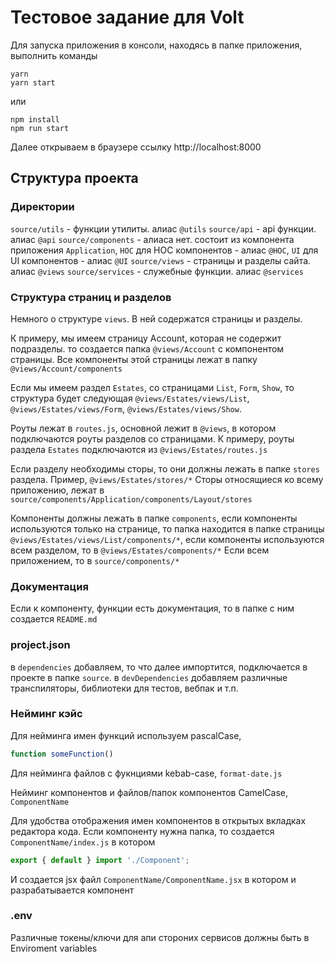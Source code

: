 # Тестовое задание для Volt

Для запуска приложения в консоли, находясь в папке приложения, выполнить команды

```
yarn
yarn start
```
или
```
npm install
npm run start
```

Далее открываем в браузере ссылку http://localhost:8000

## Структура проекта

### Директории
`source/utils` - функции утилиты. алиас `@utils`
`source/api` - api функции. алиас `@api`
`source/components` - алиаса нет. состоит из компонента приложения `Application`, `НОС` для HOC компонентов - алиас `@HOC`, `UI` для UI компонентов - алиас `@UI`
`source/views` - страницы и разделы сайта. алиас `@views`
`source/services` - служебные функции. алиас `@services`

### Структура страниц и разделов
Немного о структуре `views`. В ней содержатся страницы и разделы.

К примеру, мы имеем страницу Account, которая не содержит подразделы. то создается папка `@views/Account` с компонентом страницы. Все компоненты этой страницы лежат в папку `@views/Account/components`

Если мы имеем раздел `Estates`, со страницами `List`, `Form`, `Show`, то структура будет следующая `@views/Estates/views/List`, `@views/Estates/views/Form`, `@views/Estates/views/Show`.

Роуты лежат в `routes.js`, основной лежит в `@views`, в котором подключаются роуты разделов со страницами. К примеру, роуты раздела `Estates` подключаются из `@views/Estates/routes.js`

Если разделу необходимы сторы, то они должны лежать в папке `stores` раздела. Пример, `@views/Estates/stores/*`
Сторы относящиеся ко всему приложению, лежат в `source/components/Application/components/Layout/stores`

Компоненты должны лежать в папке `components`, если компоненты используются только на странице, то папка находится в папке страницы `@views/Estates/views/List/components/*`,
если компоненты используются всем разделом, то в `@views/Estates/components/*`
Если всем приложением, то в `source/components/*`

### Документация
Если к компоненту, функции есть документация, то в папке с ним создается `README.md`


### project.json
в `dependencies` добавляем, то что далее импортится, подключается в проекте в папке `source`.
в `devDependencies` добавляем различные транспиляторы, библиотеки для тестов, вебпак и т.п.

### Нейминг кэйс

Для нейминга имен функций используем pascalCase,
```javascript
function someFunction()
```
Для нейминга файлов с фукнциями kebab-case, `format-date.js`

Нейминг компонентов и файлов/папок компонентов CamelCase, `ComponentName`

Для удобства отображения имен компонентов в открытых вкладках редактора кода. Если компоненту нужна папка, то создается `ComponentName/index.js` в котором
```javascript
export { default } import './Component';
```
И создается jsx файл `ComponentName/ComponentName.jsx` в котором и разрабатывается компонент

### .env

Различные токены/ключи для апи стороних сервисов должны быть в Enviroment variables
